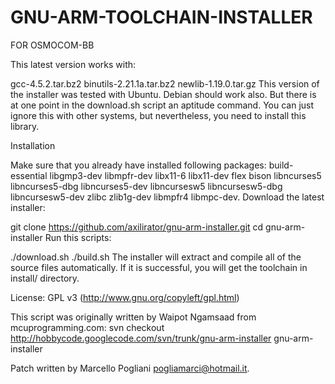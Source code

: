 # GNU-ARM-TOOLCHAIN-INSTALLER
FOR OSMOCOM-BB

This latest version works with:

gcc-4.5.2.tar.bz2
binutils-2.21.1a.tar.bz2
newlib-1.19.0.tar.gz
This version of the installer was tested with Ubuntu. Debian should work also. But there is at one point in the download.sh script an aptitude command. You can just ignore this with other systems, but nevertheless, you need to install this library.

Installation

Make sure that you already have installed following packages: build-essential libgmp3-dev libmpfr-dev libx11-6 libx11-dev flex bison libncurses5 libncurses5-dbg libncurses5-dev libncursesw5 libncursesw5-dbg libncursesw5-dev zlibc zlib1g-dev libmpfr4 libmpc-dev.
Download the latest installer:

git clone https://github.com/axilirator/gnu-arm-installer.git
cd gnu-arm-installer
Run this scripts:

./download.sh
./build.sh
The installer will extract and compile all of the source files automatically. If it is successful, you will get the toolchain in install/ directory.

License: GPL v3 (http://www.gnu.org/copyleft/gpl.html)

This script was originally written by Waipot Ngamsaad from mcuprogramming.com: svn checkout http://hobbycode.googlecode.com/svn/trunk/gnu-arm-installer gnu-arm-installer

Patch written by Marcello Pogliani pogliamarci@hotmail.it.
